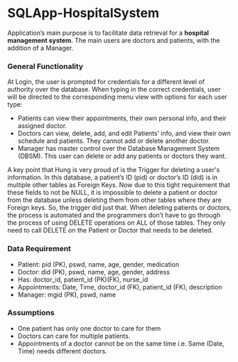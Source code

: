 # SQLApp-HospitalSystem

Application’s main purpose is to facilitate data retrieval for a **hospital management system**. The main users are doctors and patients, with the addition of a Manager.

### General Functionality

At Login, the user is prompted for credentials for a different level of authority over the database. When typing in the correct credentials, user will be directed to the corresponding menu view with options for each user type:

- Patients can view their appointments, their own personal info, and their assigned doctor.
- Doctors can view, delete, add, and edit Patients’ info, and view their own schedule and patients. They cannot add or delete another doctor.
- Manager has master control over the Database Management System (DBSM). This user can delete or add any patients or doctors they want.

A key point that Hung is very proud of is the Trigger for deleting a user's information. In this database, a patient’s ID (pid) or doctor’s ID (did) is in multiple other tables as Foreign Keys. Now due to this tight requirement that these fields to not be NULL, it is impossible to delete a patient or doctor from the database unless deleting them from other tables where they are Foreign keys. So, the trigger did just that. When deleting patients or doctors, the process is automated and the programmers don’t have to go through the process of using DELETE operations on ALL of those tables. They only need to call DELETE on the Patient or Doctor that needs to be deleted.

### Data Requirement

- Patient: pid (PK), pswd, name, age, gender, medication 
- Doctor: did (PK), pswd, name, age, gender, address 
- Has: doctor_id, patient_id (PK)(FK), nurse_id 
- Appointments: Date, Time, doctor_id (FK), patient_id (FK), description 
- Manager: mgid (PK), pswd, name

### Assumptions

- One patient has only one doctor to care for them
- Doctors can care for multiple patients.
- Appointments of a doctor cannot be on the same time i.e. Same (Date, Time) needs different doctors.

